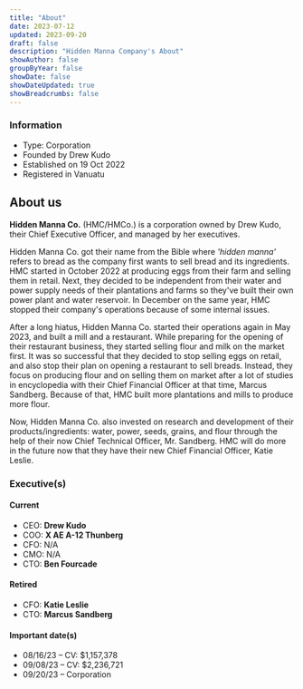 ```yaml
---
title: "About"
date: 2023-07-12
updated: 2023-09-20
draft: false
description: "Hidden Manna Company's About"
showAuthor: false
groupByYear: false
showDate: false
showDateUpdated: true
showBreadcrumbs: false
---
```


### Information
- Type: Corporation
- Founded by Drew Kudo
- Established on 19 Oct 2022
- Registered in Vanuatu

## About us
**Hidden Manna Co.** (HMC/HMCo.) is a corporation owned by Drew Kudo, their Chief Executive Officer, and managed by her executives.

Hidden Manna Co. got their name from the Bible where *'hidden manna'* refers to bread as the company first wants to sell bread and its ingredients. HMC started in October 2022 at producing eggs from their farm and selling them in retail. Next, they decided to be independent from their water and power supply needs of their plantations and farms so they've built their own power plant and water reservoir. In December on the same year, HMC stopped their company's operations because of some internal issues.

After a long hiatus, Hidden Manna Co. started their operations again in May 2023, and built a mill and a restaurant. While preparing for the opening of their restaurant business, they started selling flour and milk on the market first. It was so successful that they decided to stop selling eggs on retail, and also stop their plan on opening a restaurant to sell breads. Instead, they focus on producing flour and on selling them on market after a lot of studies in encyclopedia with their Chief Financial Officer at that time, Marcus Sandberg. Because of that, HMC built more plantations and mills to produce more flour.

Now, Hidden Manna Co. also invested on research and development of their products/ingredients: water, power, seeds, grains, and flour through the help of their now Chief Technical Officer, Mr. Sandberg. HMC will do more in the future now that they have their new Chief Financial Officer, Katie Leslie.

### Executive(s)
#### Current
- CEO: **Drew Kudo**
- COO: **X AE A-12 Thunberg**
- CFO: N/A
- CMO: N/A
- CTO: **Ben Fourcade**

#### Retired
- CFO: **Katie Leslie**
- CTO: **Marcus Sandberg**

#### Important date(s)
- 08/16/23 – CV: $1,157,378
- 09/08/23 – CV: $2,236,721
- 09/20/23 – Corporation 